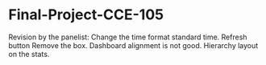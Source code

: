 ﻿# Final-Project-CCE-105
Revision by the panelist:
Change the time format standard time.
Refresh button
Remove the box.
Dashboard alignment is not good.
Hierarchy layout on the stats.
